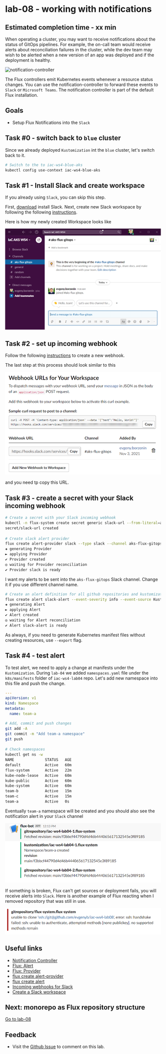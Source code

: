 # lab-08 - working with notifications

## Estimated completion time - xx min

When operating a cluster, you may want to receive notifications about the status of GitOps pipelines. For example, the on-call team would receive alerts about reconciliation failures in the cluster, while the dev team may wish to be alerted when a new version of an app was deployed and if the deployment is healthy.

![notification-controller](https://fluxcd.io/img/notification-controller.png)

The Flux controllers emit Kubernetes events whenever a resource status changes. You can use the notification-controller to forward these events to `Slack` or `Microsoft Teams`. The notification controller is part of the default Flux installation.


## Goals

* Setup Flux Notifications into the `Slack`

## Task #0 - switch back to `blue` cluster

Since we already deployed `Kustomization` int the `blue` cluster, let's switch back to it.

```bash
# Switch to the to iac-ws4-blue-aks
kubectl config use-context iac-ws4-blue-aks
```

## Task #1 - Install Slack and create workspace

If you already using `Slack`, you can skip this step. 

First, [download](https://slack.com/downloads/windows) install Slack.
Next, create new Slack workspace by following the following [instructions](https://slack.com/help/articles/206845317-Create-a-Slack-workspace).

Here is how my newly created Workspace looks like

![ws](images/slack-new-ws.png)

## Task #2 - set up incoming webhook

Follow the following [instructions](https://slack.com/help/articles/115005265063-Incoming-webhooks-for-Slack) to create a new webhook.

The last step at this process should look similar to this

![webhook](images/slack-webhook.png)

and you need tp copy this URL. 


## Task #3 - create a secret with your Slack incoming webhook

```bash
# Create a secret with your Slack incoming webhook
kubectl -n flux-system create secret generic slack-url --from-literal=address=your_slack_webhook
secret/slack-url created

# Create slack alert provider
flux create alert-provider slack --type slack --channel aks-flux-gitops --secret-ref slack-url 
✚ generating Provider
► applying Provider
✔ Provider created
◎ waiting for Provider reconciliation
✔ Provider slack is ready
```

I want my alerts to be sent into the `aks-flux-gitops` Slack channel. Change it if you use different channel name.

```bash
# Create an alert definition for all github repositories and kustomizations
flux create alert slack-alert --event-severity info --event-source Kustomization/* --event-source GitRepository/* --provider-ref slack
✚ generating Alert
► applying Alert
✔ Alert created
◎ waiting for Alert reconciliation
✔ Alert slack-alert is ready
```

As always, if you need to generate Kubernetes manifest files without creating resources, use `--export` flag.

## Task #4 - test alert

To test alert, we need to apply a change at manifests under the `Kustomization`. During `lab-04` we added `namespaces.yaml` file under the `k8s/manifests` folder of `iac-ws4-lab04` repo. Let's add new namespace into this file and push the change.

```yaml
---
apiVersion: v1
kind: Namespace
metadata:
  name: team-a
```

```bash
# Add, commit and push changes
git add -A
git commit -m "Add team-a namespace"
git push

# Check namespaces
kubectl get ns -w
NAME              STATUS   AGE
default           Active   60m
flux-system       Active   22m
kube-node-lease   Active   60m
kube-public       Active   60m
kube-system       Active   60m
team-b            Active   15m
team-c            Active   15m
team-a            Active   0s
```

Eventually `team-a` namespace will be created and you should also see the notification alert in your `Slack` channel

![slack-alert](images/slack-alert.png)

If something is broken, Flux can't get sources or deployment fails, you will receive alerts into `Slack`. Here is another example of Flux reacting when I removed repository that was still in use.

![slack-error-alert](images/slack-error.png)

## Useful links

* [Notification Controller](https://fluxcd.io/docs/components/notification/)
* [Flux: Alert](https://fluxcd.io/docs/components/notification/alert/)
* [Flux: Provider](https://fluxcd.io/docs/components/notification/provider/)
* [flux create alert-provider](https://fluxcd.io/docs/cmd/flux_create_alert-provider/)
* [flux create alert](https://fluxcd.io/docs/cmd/flux_create_alert/)
* [Incoming webhooks for Slack](https://slack.com/help/articles/115005265063-Incoming-webhooks-for-Slack)
* [Create a Slack workspace](https://slack.com/help/articles/206845317-Create-a-Slack-workspace)

## Next: monorepo as Flux repository structure

[Go to lab-08](../lab-08/readme.md)

## Feedback

* Visit the [Github Issue](https://github.com/evgenyb/aks-workshops/issues/xx) to comment on this lab.